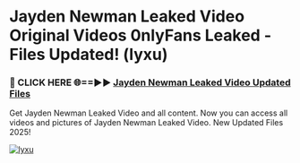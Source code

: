 # Jayden Newman Leaked Video Original Videos 0nlyFans Leaked - Files Updated! (lyxu)

<h3>🔴 CLICK HERE 🌐==►► <a href="https://tinyurl.com/2wckxsce" rel="nofollow">Jayden Newman Leaked Video Updated Files</a></h3>

Get Jayden Newman Leaked Video and all content. Now you can access all videos and pictures of Jayden Newman Leaked Video. New Updated Files 2025!

[![lyxu](https://i.imgur.com/AFduVYN.gif)](https://tinyurl.com/2wckxsce)
